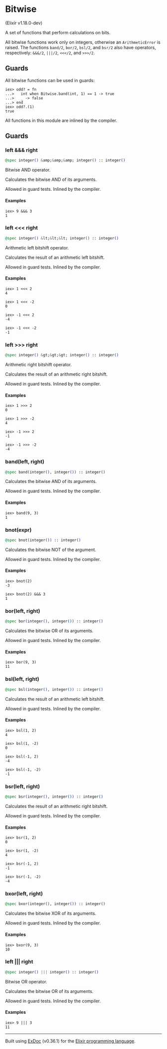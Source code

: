 # Bitwise 
(Elixir v1.18.0-dev)

A set of functions that perform calculations on bits.

All bitwise functions work only on integers, otherwise an
`ArithmeticError` is raised. The functions `band/2`,
`bor/2`, `bsl/2`, and `bsr/2` also have operators,
respectively: `&&&/2`, `|||/2`, `<<</2`, and `>>>/2`.

## Guards

All bitwise functions can be used in guards:

    iex> odd? = fn
    ...>   int when Bitwise.band(int, 1) == 1 -> true
    ...>   _ -> false
    ...> end
    iex> odd?.(1)
    true

All functions in this module are inlined by the compiler.

## Guards

### left &amp;&amp;&amp; right

```elixir
@spec integer() &amp;&amp;&amp; integer() :: integer()
```

Bitwise AND operator.

Calculates the bitwise AND of its arguments.

Allowed in guard tests. Inlined by the compiler.

#### Examples

    iex> 9 &&& 3
    1

### left &lt;&lt;&lt; right

```elixir
@spec integer() &lt;&lt;&lt; integer() :: integer()
```

Arithmetic left bitshift operator.

Calculates the result of an arithmetic left bitshift.

Allowed in guard tests. Inlined by the compiler.

#### Examples

    iex> 1 <<< 2
    4
    
    iex> 1 <<< -2
    0
    
    iex> -1 <<< 2
    -4
    
    iex> -1 <<< -2
    -1

### left &gt;&gt;&gt; right

```elixir
@spec integer() &gt;&gt;&gt; integer() :: integer()
```

Arithmetic right bitshift operator.

Calculates the result of an arithmetic right bitshift.

Allowed in guard tests. Inlined by the compiler.

#### Examples

    iex> 1 >>> 2
    0
    
    iex> 1 >>> -2
    4
    
    iex> -1 >>> 2
    -1
    
    iex> -1 >>> -2
    -4

### band(left, right)

```elixir
@spec band(integer(), integer()) :: integer()
```

Calculates the bitwise AND of its arguments.

Allowed in guard tests. Inlined by the compiler.

#### Examples

    iex> band(9, 3)
    1

### bnot(expr)

```elixir
@spec bnot(integer()) :: integer()
```

Calculates the bitwise NOT of the argument.

Allowed in guard tests. Inlined by the compiler.

#### Examples

    iex> bnot(2)
    -3
    
    iex> bnot(2) &&& 3
    1

### bor(left, right)

```elixir
@spec bor(integer(), integer()) :: integer()
```

Calculates the bitwise OR of its arguments.

Allowed in guard tests. Inlined by the compiler.

#### Examples

    iex> bor(9, 3)
    11

### bsl(left, right)

```elixir
@spec bsl(integer(), integer()) :: integer()
```

Calculates the result of an arithmetic left bitshift.

Allowed in guard tests. Inlined by the compiler.

#### Examples

    iex> bsl(1, 2)
    4
    
    iex> bsl(1, -2)
    0
    
    iex> bsl(-1, 2)
    -4
    
    iex> bsl(-1, -2)
    -1

### bsr(left, right)

```elixir
@spec bsr(integer(), integer()) :: integer()
```

Calculates the result of an arithmetic right bitshift.

Allowed in guard tests. Inlined by the compiler.

#### Examples

    iex> bsr(1, 2)
    0
    
    iex> bsr(1, -2)
    4
    
    iex> bsr(-1, 2)
    -1
    
    iex> bsr(-1, -2)
    -4

### bxor(left, right)

```elixir
@spec bxor(integer(), integer()) :: integer()
```

Calculates the bitwise XOR of its arguments.

Allowed in guard tests. Inlined by the compiler.

#### Examples

    iex> bxor(9, 3)
    10

### left ||| right

```elixir
@spec integer() ||| integer() :: integer()
```

Bitwise OR operator.

Calculates the bitwise OR of its arguments.

Allowed in guard tests. Inlined by the compiler.

#### Examples

    iex> 9 ||| 3
    11



---
Built using [ExDoc](https://github.com/elixir-lang/ex_doc "ExDoc") (v0.36.1) for the [Elixir programming language](href="https://elixir-lang.org" "Elixir").
